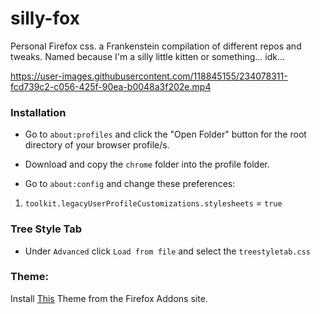 # silly-fox
Personal Firefox css. a Frankenstein compilation of different repos and tweaks. Named because I'm a silly little kitten or something... idk...


https://user-images.githubusercontent.com/118845155/234078311-fcd739c2-c056-425f-90ea-b0048a3f202e.mp4




### Installation
-   Go to `about:profiles` and click the "Open Folder" button for the root directory of your browser profile/s.
    
-   Download and copy the `chrome` folder into the profile folder.
    
-   Go to `about:config` and change these preferences:
    

1.  `toolkit.legacyUserProfileCustomizations.stylesheets` = `true`

### Tree Style Tab
- Under `Advanced` click `Load from file` and select the `treestyletab.css`
### Theme:
Install [This](https://addons.mozilla.org/en-US/firefox/addon/dark-space-custom/) Theme from the Firefox Addons site.

